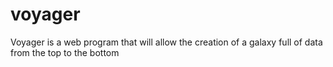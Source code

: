 # voyager
Voyager is a web program that will allow the creation of a galaxy full of data from the top to the bottom
